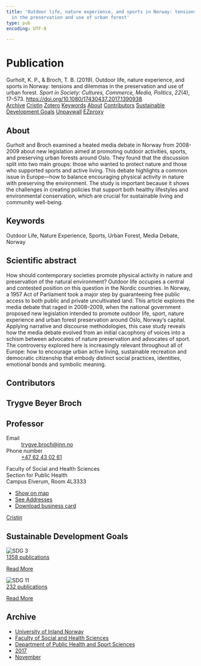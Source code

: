 ```yaml
---
title: 'Outdoor life, nature experience, and sports in Norway: tensions and dilemmas
  in the preservation and use of urban forest'
type: pub
encoding: UTF-8

---
```

<h1>Publication</h1>
<article id="csl-bib-container-YPFU4J4J" class="csl-bib-container">
  <div class="csl-bib-body"> <div class="csl-entry">Gurholt, K. P., &#38; Broch, T. B. (2019). Outdoor life, nature experience, and sports in Norway: tensions and dilemmas in the preservation and use of urban forest. <i>Sport in Society: Cultures, Commerce, Media, Politics</i>, <i>22</i>(4), 17–573. <a href="https://doi.org/10.1080/17430437.2017.1390938">https://doi.org/10.1080/17430437.2017.1390938</a></div> </div>
  <div class="csl-bib-buttons">
    <a href="#taxonomy-article-YPFU4J4J" alt="archive" class="csl-bib-button">Archive</a>
    <a href="https://app.cristin.no/results/show.jsf?id=1517207" alt="Cristin" class="csl-bib-button">Cristin</a>
    <a href="http://zotero.org/groups/5881554/items/YPFU4J4J" alt="Zotero" class="csl-bib-button">Zotero</a>
    <a href="#keywords-article-YPFU4J4J" alt="keywords" class="csl-bib-button">Keywords</a>
    <a href="#about-article-YPFU4J4J" alt="about_pub" class="csl-bib-button">About</a>
    <a href="#contributors-article-YPFU4J4J" alt="contributors" class="csl-bib-button">Contributors</a>
    <a href="#sdg-article-YPFU4J4J" alt="sdg" class="csl-bib-button">Sustainable Development Goals</a>
    <a href="https://www.tandfonline.com/doi/pdf/10.1080/17430437.2017.1390938?needAccess=true" alt="Unpaywall" class="csl-bib-button">Unpaywall</a>
    <a href="https://www.tandfonline.com/doi/pdf/10.1080/17430437.2017.1390938?needAccess=true" alt="EZproxy" class="csl-bib-button">EZproxy</a>
  </div>
  <div id="csl-bib-meta-container-YPFU4J4J"></div>
</article>
<div id="csl-bib-meta-YPFU4J4J" class="csl-bib-meta">
  <article id="about-article-YPFU4J4J" class="about_pub-article">
    <h1>About</h1>
    Gurholt and Broch examined a heated media debate in Norway from 2008-2009 about new legislation aimed at promoting outdoor activities, sports, and preserving urban forests around Oslo. They found that the discussion split into two main groups: those who wanted to protect nature and those who supported sports and active living. This debate highlights a common issue in Europe—how to balance encouraging physical activity in nature with preserving the environment. The study is important because it shows the challenges in creating policies that support both healthy lifestyles and environmental conservation, which are crucial for sustainable living and community well-being.
  </article>
  <article id="keywords-article-YPFU4J4J" class="keywords-article">
    <h1>Keywords</h1>
    Outdoor Life, Nature Experience, Sports, Urban Forest, Media Debate, Norway
  </article>
  <article id="abstract-article-YPFU4J4J" class="abstract-article">
    <h1>Scientific abstract</h1>
    How should contemporary societies promote physical activity in 
nature and preservation of the natural environment? Outdoor life 
occupies a central and contested position on this question in the 
Nordic countries. In Norway, a 1957 Act of Parliament took a major 
step by guaranteeing free public access to both public and private 
uncultivated land. This article explores the media debate that raged in 
2008–2009, when the national government proposed new legislation 
intended to promote outdoor life, sport, nature experience and urban 
forest preservation around Oslo, Norway’s capital. Applying narrative 
and discourse methodologies, this case study reveals how the media 
debate evolved from an initial cacophony of voices into a schism 
between advocates of nature preservation and advocates of sport. The 
controversy explored here is increasingly relevant throughout all of 
Europe: how to encourage urban active living, sustainable recreation 
and democratic citizenship that embody distinct social practices, 
identities, emotional bonds and symbolic meaning.
  </article>
  <article id="contributors-article-YPFU4J4J" class="contributors-article">
    <h1>Contributors</h1>
    <div class="personas"> <div class="vrtx-hinn-person-card"> <div class="photo"> <i class="lar la-user-circle missing-person"></i> </div> <div class="info"> <hgroup><h1>Trygve Beyer Broch</h1> <h2>Professor</h2> </hgroup><dl> <dt>Email</dt> <dd> <a href="mailto:trygve.broch@inn.no">trygve.broch@inn.no</a> </dd> <dt>Phone number</dt> <dd><a href="tel:+4762430261"> +47 62 43 02 61 </a></dd> </dl> <p> Faculty of Social and Health Sciences<br> Section for Public Health<br> Campus Elverum, Room 4L3333 </p> <ul class="vrtx-hinn-links"> <li><a href="https://www.google.com/maps?q=60.88177,11.53669">Show on map</a></li> <li><a href="https://www.inn.no/english/find-an-employee/trygve-broch.html#vrtx-hinn-addresses">See Addresses</a></li> <li><a href="https://www.inn.no/english/find-an-employee/trygve-broch.html?vrtx=vcf">Download business card</a></li> </ul> </div> </div> <a href="https://app.cristin.no/persons/show.jsf?id=328623" alt="Cristin URL" class="personas-cristin">Cristin</a> </div>
  </article>
  <article id="sdg-article-YPFU4J4J" class="sdg-article">
    <h1>Sustainable Development Goals</h1>
    <div class="sdg-container"><div id="sdg3" class="sdg">
        <img src="{{< params subfolder >}}images/sdg/sdg03_en.png" class="image" alt="SDG 3">
        <div class="sdg-overlay">
          <a href="{{< params subfolder >}}en/archive/?sdg=3#archive" class="sdg-publication-count"><span>1358</span> publications</a>
          <p><a href="https://sdgs.un.org/goals/goal3" class="sdg-read-more">Read More</a></p>
        </div>
      </div> <div id="sdg11" class="sdg">
        <img src="{{< params subfolder >}}images/sdg/sdg11_en.png" class="image" alt="SDG 11">
        <div class="sdg-overlay">
          <a href="{{< params subfolder >}}en/archive/?sdg=11#archive" class="sdg-publication-count"><span>232</span> publications</a>
          <p><a href="https://sdgs.un.org/goals/goal11" class="sdg-read-more">Read More</a></p>
        </div>
      </div></div>
  </article>
  <article id="taxonomy-article-YPFU4J4J" class="taxonomy-article">
    <h1>Archive</h1>
    <ul>
      <li><a href="{{< params subfolder >}}en/archive/?key=3DCRN523">University of Inland Norway</a></li>
      <li><a href="{{< params subfolder >}}en/archive/?key=IDKFS3MX">Faculty of Social and Health Sciences</a></li>
      <li><a href="{{< params subfolder >}}en/archive/?key=FJXE3Z8X">Department of Public Health and Sport Sciences</a></li>
      <li><a href="{{< params subfolder >}}en/archive/?key=Y3QE4BPW">2017</a></li>
      <li><a href="{{< params subfolder >}}en/archive/?key=LEW7LGHJ">November</a></li>
    </ul>
  </article>
</div>
